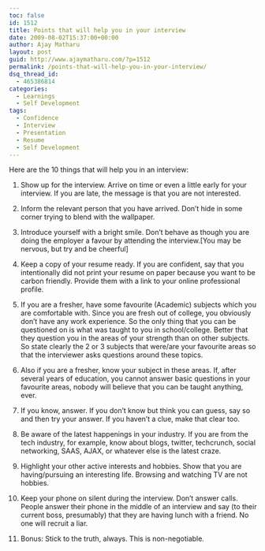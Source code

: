 ```yaml
---
toc: false
id: 1512
title: Points that will help you in your interview
date: 2009-08-02T15:37:00+00:00
author: Ajay Matharu
layout: post
guid: http://www.ajaymatharu.com/?p=1512
permalink: /points-that-will-help-you-in-your-interview/
dsq_thread_id:
  - 465386814
categories:
  - Learnings
  - Self Development
tags:
  - Confidence
  - Interview
  - Presentation
  - Resume
  - Self Development
---
```

Here are the 10 things that will help you in an interview:

1. Show up for the interview. Arrive on time or even a little early for your interview. If you are late, the message is that you are not interested.

2. Inform the relevant person that you have arrived. Don&#8217;t hide in some corner trying to blend with the wallpaper.

3. Introduce yourself with a bright smile. Don&#8217;t behave as though you are doing the employer a favour by attending the interview.[You may be nervous, but try and be cheerful]

4. Keep a copy of your resume ready. If you are confident, say that you intentionally did not print your resume on paper because you want to be carbon friendly. Provide them with a link to your online professional profile.

5. If you are a fresher, have some favourite (Academic) subjects which you are comfortable with. Since you are fresh out of college, you obviously don&#8217;t have any work experience. So the only thing that you can be questioned on is what was taught to you in school/college. Better that they question you in the areas of your strength than on other subjects. So state clearly the 2 or 3 subjects that were/are your favourite areas so that the interviewer asks questions around these topics.

6. Also if you are a fresher, know your subject in these areas. If, after several years of education, you cannot answer basic questions in your favourite areas, nobody will believe that you can be taught anything, ever.

7. If you know, answer. If you don&#8217;t know but think you can guess, say so and then try your answer. If you haven&#8217;t a clue, make that clear too.

8. Be aware of the latest happenings in your industry. If you are from the tech industry, for example, know about blogs, twitter, techcrunch, social networking, SAAS, AJAX, or whatever else is the latest craze.

9. Highlight your other active interests and hobbies. Show that you are having/pursuing an interesting life. Browsing and watching TV are not hobbies.

10. Keep your phone on silent during the interview. Don&#8217;t answer calls. People answer their phone in the middle of an interview and say (to their current boss, presumably) that they are having lunch with a friend. No one will recruit a liar.

11. Bonus: Stick to the truth, always. This is non-negotiable.

